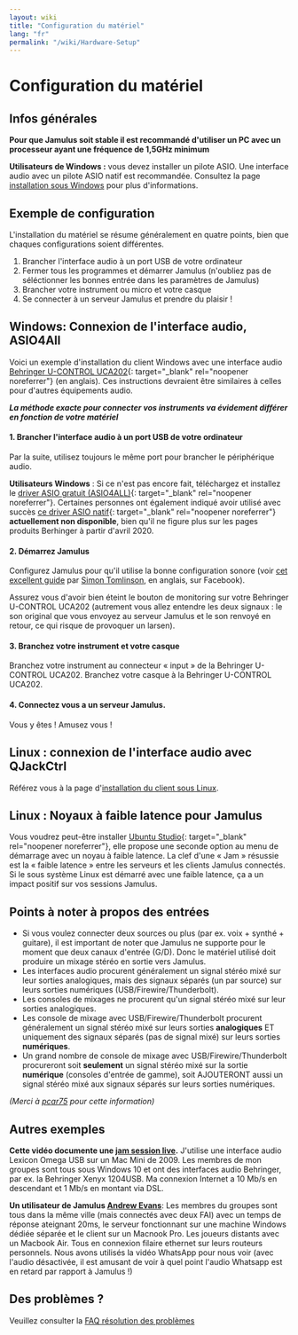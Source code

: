 ```yaml
---
layout: wiki
title: "Configuration du matériel"
lang: "fr"
permalink: "/wiki/Hardware-Setup"
---
```



# Configuration du matériel

## Infos générales

**Pour que Jamulus soit stable il est recommandé d'utiliser un PC avec un processeur ayant une fréquence de 1,5GHz minimum**

**Utilisateurs de Windows :** vous devez installer un pilote ASIO. Une interface audio avec un pilote ASIO natif est recommandée. Consultez la page [installation sous Windows](Installation-for-Windows) pour plus d'informations.

## Exemple de configuration

L'installation du matériel se résume généralement en quatre points, bien que chaques configurations soient différentes.

1. Brancher l'interface audio à un port USB de votre ordinateur
2. Fermer tous les programmes et démarrer Jamulus (n'oubliez pas de séléctionner les bonnes entrée dans les paramètres de Jamulus)
3. Brancher votre instrument ou micro et votre casque
4. Se connecter à un serveur Jamulus et prendre du plaisir !


## Windows: Connexion de l'interface audio, ASIO4All
 
Voici un exemple d'installation du client Windows avec une interface audio [Behringer U-CONTROL UCA202](https://www.amazon.com/Behringer-U-Phono-UFO202-Audiophile-Interface/dp/B002GHBYZ0){: target="_blank" rel="noopener noreferrer"} (en anglais).
Ces instructions devraient être similaires à celles pour d'autres équipements audio.

_**La méthode exacte pour connecter vos instruments va évidement différer en fonction de votre matériel**_

#### 1. Brancher l'interface audio à un port USB de votre ordinateur

Par la suite, utilisez toujours le même port pour brancher le périphérique audio.

**Utilisateurs Windows** : Si ce n'est pas encore fait, téléchargez et installez le [driver ASIO gratuit (ASIO4ALL)](http://www.asio4all.org){: target="_blank" rel="noopener noreferrer"}. Certaines personnes ont également indiqué avoir utilisé avec succès [ce driver ASIO natif](http://www.behringerdownload.de/_software/BEHRINGER_2902_X64_2.8.40.zip){: target="_blank" rel="noopener noreferrer"} 
__actuellement non disponible__, bien qu'il ne figure plus sur les pages produits Berhinger à partir d'avril 2020. 

#### 2. Démarrez Jamulus

Configurez Jamulus pour qu'il utilise la bonne configuration sonore (voir [cet excellent guide](https://www.facebook.com/notes/jamulus-online-musicianssingers-jamming/idiots-guide-to-jamulus-app/510044532903831/) par [Simon Tomlinson](https://www.facebook.com/simon.james.tomlinson?eid=ARBQoY3KcZAtS3pGdLJuqvQTeRSOo4gHdQZT7nNzOt1oPMGgZ4_3GERe-rOyH5PxsSHVYYXjWwcqd71a), en anglais, sur Facebook). 

Assurez vous d'avoir bien éteint le bouton de monitoring sur votre Behringer U-CONTROL UCA202 (autrement vous allez entendre les deux signaux : le son original que vous envoyez au serveur Jamulus et le son renvoyé en retour, ce qui risque de provoquer un larsen).

#### 3. Branchez votre instrument et votre casque

Branchez votre instrument au connecteur « input » de la Behringer U-CONTROL UCA202. Branchez votre casque à la Behringer U-CONTROL UCA202.

#### 4. Connectez vous a un serveur Jamulus.

Vous y êtes ! Amusez vous !


## Linux : connexion de l'interface audio avec QJackCtrl

Référez vous à la page d'[installation du client sous Linux](Installation-for-Linux#configure-jack-with-qjackctl).

## Linux : Noyaux à faible latence pour Jamulus

Vous voudrez peut-être installer [Ubuntu Studio](https://ubuntustudio.org/){: target="_blank" rel="noopener noreferrer"}, elle propose une seconde option au menu de démarrage avec un noyau à faible latence. La clef d'une « Jam » résussie est la « faible latence » entre les serveurs et les clients Jamulus connectés. Si le sous système Linux est démarré avec une faible latence, ça a un impact positif sur vos sessions Jamulus.

## Points à noter à propos des entrées

- Si vous voulez connecter deux sources ou plus (par ex. voix + synthé + guitare), il est important de noter que Jamulus ne supporte pour le moment que deux canaux d'entrée (G/D). Donc le matériel utilisé doit produire un mixage stéréo en sortie vers Jamulus.
- Les interfaces audio procurent généralement un signal stéréo mixé sur leur sorties analogiques, mais des signaux séparés (un par source) sur leurs sorties numériques (USB/Firewire/Thunderbolt).
- Les consoles de mixages ne procurent qu'un signal stéréo mixé sur leur sorties analogiques.
- Les console de mixage avec USB/Firewire/Thunderbolt procurent généralement un signal stéréo mixé sur leurs sorties **analogiques** ET uniquement des signaux séparés (pas de signal mixé) sur leurs sorties **numériques**.
- Un grand nombre de console de mixage avec USB/Firewire/Thunderbolt procureront soit **seulement** un signal stéréo mixé sur la sortie **numérique** (consoles d'entrée de gamme), soit AJOUTERONT aussi un signal stéréo mixé aux signaux séparés sur leurs sorties numériques.

_(Merci à [pcar75](https://github.com/pcar75) pour cette information)_

## Autres exemples

**Cette vidéo documente une [jam session live](https://youtu.be/c8838jS2g3U).** J'utilise une interface audio Lexicon Omega USB sur un Mac Mini de 2009. Les membres de mon groupes sont tous sous Windows 10 et ont des interfaces audio Behringer, par ex. la Behringer Xenyx 1204USB. Ma connexion Internet a 10 Mb/s en descendant et 1 Mb/s en montant via DSL. 

**Un utilisateur de Jamulus [Andrew Evans](https://sourceforge.net/u/belvario/profile/)**: Les membres du groupes sont tous dans la même ville (mais connectés avec deux FAI) avec un temps de réponse ateignant 20ms, le serveur fonctionnant sur une machine Windows dédiée séparée et le client sur un Macnook Pro. Les joueurs distants avec un Macbook Air. Tous en connexion filaire ethernet sur leurs routeurs personnels. Nous avons utilisés la vidéo WhatsApp pour nous voir (avec l'audio désactivée, il est amusant de voir à quel point l'audio Whatsapp est en retard par rapport à Jamulus !)

## Des problèmes ?

Veuillez consulter la [FAQ résolution des problèmes](Client-Troubleshooting)
